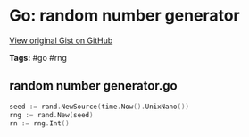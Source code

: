 # Go: random number generator 

[View original Gist on GitHub](https://gist.github.com/Integralist/8f6fb17056f64ffe79f5d50529aed74d)

**Tags:** #go #rng

## random number generator.go

```go
seed := rand.NewSource(time.Now().UnixNano())
rng := rand.New(seed)
rn := rng.Int()
```

